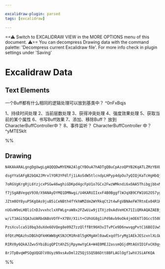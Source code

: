```yaml
---

excalidraw-plugin: parsed
tags: [excalidraw]

---
```

==⚠  Switch to EXCALIDRAW VIEW in the MORE OPTIONS menu of this document. ⚠== You can decompress Drawing data with the command palette: 'Decompress current Excalidraw file'. For more info check in plugin settings under 'Saving'


# Excalidraw Data

## Text Elements
一个Buff都有什么相同的逻辑处理可以放到基类中？ ^0nFxBqjs

1、持续时间处理
2、当前层数处理
3、获得冲突处理
4、强度效果处理
5、获取当前的某个属性
6、书写Buff效果
7、添加、移除Buff？ 放到CharacterBuffController中？
8、事件监听？ CharacterBuffController 中？ ^yMTE5kIt

%%
## Drawing
```compressed-json
N4KAkARALgngDgUwgLgAQQQDwMYEMA2AlgCYBOuA7hADTgQBuCpAzoQPYB2KqATLZMzYBXUtiRoIACyhQ4zZAHoFAc0JRJQgEYA6bGwC2CgF7N6hbEcK4OCtptbErHALRY8RMpWdx8Q1TdIEfARcZgRmBShcZQUebQAObQBmGjoghH0EDihmbgBtcDBQMBKIEm4IAAYOADFMACEARwArXP5S2EQKqCwoVJLITG5nAEYAThHkpOmRnjH4+J542YBW

dsgYYaSAFgB2bQA2JMrxlYOR3YPdlfj1iAoSdW5tlcndpLHPyp4dpOu7yQIQjKaTcHgHbQjW6FSDWZTBbiVO7MKCkNgAawQAGE2Pg2KQKgBiEYIEkk/qlTS4bDo5RooQcYg4vEEiSo6zMOC4QLZCmQABmhHw+AAyrAERJBB4+RAUWjMQB1R6SMHI1EYhBimAS9BS8p3ekgjjhXJoEZ3Nhc7BqTZmypImEQOnCOAASWIptQeQAund+eRMu7uBwhMK

7oRGVgKrgRjL6YzjcxPSGw46wghiGDKpd4gcFpU1o7GCx2FwzWMkndi6xOAA5ThibgjbbxMZXH5HcPMAAi6R6mbQ/IIYTummEjIAosFMtlPT67kI4MRcP2m+95vakgcDhXK46iBx0cHQ/g7niaRnuEP8CPHT1MH0JIAAOUAVHL1IT8/mAX4TAJDmgAG5QAJOUAD7dABgVQAQt0AbgTAET4wAQTUAMBdAHvlQBTuUAPlNAAYlQAv9UAbx9AFo5QB8

f7jSgABVegqV930/X9ANAyDYMQ1DMNwgi/U4KARUIIxxF4B0BggflWJqXB9CFW1UG2O57ygABBIhlDLdBgn5PoqyYKBzAIGTgXk6BLRlPRslwCMmCDNAU1PR18WBCMCBIh8yLfD9v3/YDwOg+DkPQ7D8JlXAhCgNgACVwg4rjUSEBAzyMgAJIEQUfVBJmOMZCgAX3aYpSnKCQYAAWSIicVnRV1lLveAuOgUi7iGNBRhWSpDm3PNdhOC4oX+R1ROc

JZtm0OY8yuP5KgOAs9juB5iCeNBth4fYkhWMZdm2WYRkqCt2t4wFgVBNAeFW7RtnEx04R1HjSjlDVmXxIkyVJJBR2pWl4yZXErrZcgOE5bkshK3jBWFLUdVlXF9TTdVFWVVVQflTVxXKvVMwNYQjRNJsLStG0m3tO5nUXd0519R1/SEhATNQMzw0jar0FwHg43HYhE2TE9kQQS8duzBaDjmH4VJLThuD+PdeOrUt6w4RszRm+JpoOV5Dt4wgez7N

nUGvW9eLHBliCnDJvvxhclxXFWLg+aW8x2FZwUiw9j1TXjz0xAdVeHCK71IiQRkAQAZAEBjQBbv0AN9NABfU+CAB0OB4T3AGV9QBZJUAIR1AAdTUOOCST3AHbgwB0/UAJsVAECvJPtk9wAufUAMr1AAlTQAc8yTlY08ANeUY7AwAF8xfQA9HUAcgMw4OT3ADM5QBMxQo/ly7D3ZPcAb9tAAKlT3AG/PQATNL7vDUHQrFJG5akelIPucWyNFhSYfC

w/iT3AGi5QA3uUARbdABoVOfF+X7BV/X1it+CUhUG8g1iPd9Avb9oOk4jmOE6TlOGcc550LqXCucEw5V1TrXaODdm5tw4B3HufcB4cCHmPSeM9HJzwXkvcgN8mB303riR+u8OD72PufS+eCV6EMchvdU28n4v0JqxdinEswsWyIJYS+BRLyw6L0TSckKiKR+qUYsal3DCO0v5OAelWKGWNKQUm5MLKkCshwGy78ICfwDsHCB4co5x0ToYwBWdc6G

PzsXculca510bq3duXde6OVQeg8e09Z7zzQlffBt96H3xITvPCe9D6nwvqgPxtC16BOIUw5+zEjp+UCsFDhaAwqu3ttFWK20ErJFWqlcABNYRwDgGKI23AMrQEBJkURW1xEMEIAgCg9QHo40ZJdVk6BCSfj6fyCkEBsAiB5FAYqGQxTQy6ddW65J2hDJGd9cZ+g2k0g6c9Fk3R3qfVGYM4ZpBRnLJqEKUUsMKjwz2Ys7IyzJkaiVBNFUO15n7MOT

0fQtzMQAzhsDBGhQFkHKWW8gKSNJCM1Rn8l5gKMgAHl0awExqdf5ryMg1AEkJESzxnlXLGW81F2R2FcV2ligF1y3m2WkrJbSYjLkkpxRMqIpBpIHLYBQQEuAnZqNKJC0lGQJyMiksy1lIQnYQG5GiKgxLkX6AFeKoiZUKhPUGcwbAD8AAaYJpraGzPaeY8RLhjBWEkWY8zlUPwAJrPBuNoS4Fw6otkWMsPgfyjBsAMFUosBBwpglSpKqF+hgVazB

RIRV8y6QkAJZwv5YbiBigQPItAhZSjRpymwYgCA+W4E0MEJ2assmQGjdMtAGVID1FxCK0gygqQAAoeAXGoLwOtDbdj1vqisAAlDKIKyhQzcgVZW3ANbjj1p+EiXgQ7UCto7T6iF2KPkIFhWpTgTM7YCgDAgIKkYNEcGUO63iWRM3Zu4Jku42AiDxtQMex0Wi6kZNIOFC0fkDyhTvQgadpQ7DNAQDfZgIotFwBTWmjNWaVa5vmSvQgjAiKuvwLujo

8rJTpBvqWPSQgUQGDlV0UyzN9xsAvDml2Z5QjSSQ5B6Dtt8BFLAGlOgf1whVJSiAFKQA
```
%%